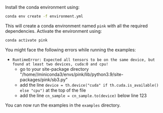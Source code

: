 Install the conda environment using:

```bash
conda env create -f environment.yml
```

This will create a conda environment named `pink` with all the required dependencies.
Activate the environment using:

```bash
conda activate pink
```
You might face the following errors while running the examples:

- `RuntimeError: Expected all tensors to be on the same device, but found at least two devices, cuda:0 and cpu!`
    - go to your site-package directory "/home/<user>/miniconda3/envs/pink/lib/python3.9/site-packages/pink/sb3.py"
    - add the line `device = th.device("cuda" if th.cuda.is_available() else "cpu")` at the top of the file
    - add the line `cn_sample = cn_sample.to(device)` below line 123

You can now run the examples in the `examples` directory.